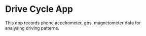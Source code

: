 # Drive Cycle App

This app records phone accelrometer, gps, magnetometer data for analysing driving patterns.

